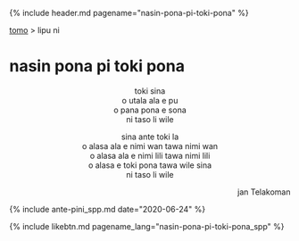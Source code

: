 {% include header.md pagename="nasin-pona-pi-toki-pona" %}

<a name="lawalipu"></a>
[<span class="spp">tomo</span>](https://joelthomastr.github.io/tokipona/README_spp)&nbsp;> <span class="spp">lipu ni</span>

# <span class="spp">nasin pona pi toki pona</span>

<p align="center"><span class="spp">toki sina</span><br>
<span class="spp">o utala ala e pu</span><br>
<span class="spp">o pana pona e sona</span><br>
<span class="spp">ni taso li wile</span></p>

<p align="center"><span class="spp">sina ante toki la</span><br>
<span class="spp">o alasa ala e nimi wan tawa nimi wan</span><br>
<span class="spp">o alasa ala e nimi lili tawa nimi lili</span><br>
<span class="spp">o alasa e toki pona tawa wile sina</span><br>
<span class="spp">ni taso li wile</span></p>

<p align="right"><span class="spp">jan Telakoman</span></p>

{% include ante-pini_spp.md date="2020-06-24" %}

{% include likebtn.md pagename_lang="nasin-pona-pi-toki-pona_spp" %}
